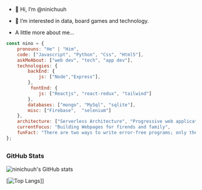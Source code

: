 - 👋 Hi, I’m @ninichuuh
- 👀 I’m interested in data, board games and technology.

- A little more about me...

```javascript
const nino = {
    pronouns: "He" | "Him",
    code: ["Javascript", "Python", "Css", "Html5"],
    askMeAbout: ["web dev", "tech", "app dev"],
    technologies: {
        backEnd: {
            js: ["Node","Express"],
        },
         fontEnd: {
            js: ["Reactjs", "react-redux", "tailwind"] 
        },
        databases: ["mongo", "MySql", "sqlite"],
        misc: ["Firebase",  "selenium"]
    },
    architecture: ["Serverless Architecture", "Progressive web applications", "Single page applications"],
    currentFocus: "Building Webpages for firends and family",
    funFact: "There are two ways to write error-free programs; only the third one works"
};
```
## <h3 align="left">GitHub Stats</h3>


  
![ninichuuh's GitHub stats](https://github-readme-stats.vercel.app/api?username=ninichuuh&count_private=true&show_icons=true&theme=radical)

[![Top Langs](https://github-readme-stats.vercel.app/api/top-langs/?username=ninouii&layout=compact)]]

<!---
ninichuuh/ninichuuh is a ✨ special ✨ repository because its `README.md` (this file) appears on your GitHub profile.
You can click the Preview link to take a look at your changes.
--->


